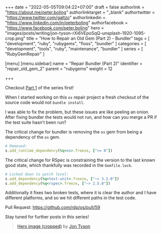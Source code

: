 +++
date = "2022-05-05T09:04:22+07:00"
draft = false
authorlink = "https://about.me/peter.boling"
authorlinktarget = "_blank"
authortwitter = "https://www.twitter.com/galtzo"
authorlinkedin = "https://www.linkedin.com/in/peterboling"
authorfacebook = "https://www.facebook.com/peter.boling"
hero = "images/posts/writing/jon-tyson-rXi6VEpoSqQ-unsplash-1920-1095-crop.png"
title = "How to Repair an Old Gem (Part 2) - Bundler"
tags = [ "development", "ruby", "rubygems", "floss", "bundler" ]
categories = [ "development", "tools", "ruby", "maintenance", "bundler" ]
series = [ "RubyGemRepair" ]

[menu]
[menu.sidebar]
name = "Repair Bundler (Part 2)"
identifier = "repair_old_gem_2"
parent = "rubygems"
weight = 12

+++

Checkout [Part 1](/posts/rubygems/repair_old_gem_1) of the series first!

When I started working on this `os` repair project a fresh checkout of the source code would not `bundle install`.

I was able to fix the problem, but these issues are like peeling an onion.
After fixing bundler the tests would not run, and how can you merge a PR if the test suite hasn't been run?

The critical change for bundler is removing the `os` gem from being a dependency of the `os` gem.
```ruby
# Removed:
s.add_runtime_dependency(%q<os>.freeze, [">= 0"])
```

The critical change for RSpec is constraining the version to the last known good state,
which thankfully was recorded in the `Gemfile.lock`.

```ruby
# Locked down to patch level:
s.add_dependency(%q<test-unit>.freeze, ["~> 3.2.0"])
s.add_dependency(%q<rspec>.freeze, ["~> 2.5.0"])
```

Additionally it fixes two broken tests, where it is clear the author and I have different platforms,
and so we hit different paths in the test code.

Pull Request: https://github.com/rdp/os/pull/59

Stay tuned for further posts in this series!

> [Hero image (cropped)](https://unsplash.com/photos/rXi6VEpoSqQ) by [Jon Tyson](https://unsplash.com/@jontyson)
